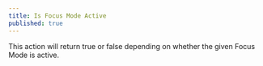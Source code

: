 ```yaml
---
title: Is Focus Mode Active
published: true
---
```

This action will return true or false depending on whether the given Focus Mode is active. 
